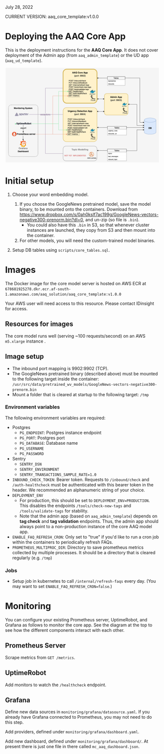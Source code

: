 July 28, 2022

CURRENT VERSION: aaq_core_template:v1.0.0
# Deploying the AAQ Core App

This is the deployment instructions for the **AAQ Core App**. It does not cover deployment of the Admin app (from `aaq_admin_template`) or the UD app (`aaq_ud_template`).

![image](images/app_template-Architecture_core.png)

# Initial setup

1. Choose your word embedding model.
   1. If you choose the GoogleNews pretrained model, save the model binary, to be mounted onto the containers. Download from https://www.dropbox.com/s/0ah0kslf7ac199g/GoogleNews-vectors-negative300-prenorm.bin?dl=0, and un-zip (so file is `.bin`).
       - You could also have this `.bin` in S3, so that whenever cluster instances are launched, they copy from S3 and then mount into the container.
   2. For other models, you will need the custom-trained model binaries. 

2. Setup DB tables using `scripts/core_tables.sql`.

# Images

The Docker image for the core model server is hosted on AWS ECR at
`678681925278.dkr.ecr.af-south-1.amazonaws.com/aaq_solution/aaq_core_template:v1.0.0`

Your AWS user will need access to this resource. Please contact IDinsight for access.

## Resources for images

The core model runs well (serving ~100 requests/second) on an AWS `m5.xlarge` instance .

## Image setup

* The inbound port mapping is 9902:9902 (TCP).
* The GoogleNews pretrained binary (described above) must be mounted to the following target inside the container: `/usr/src/data/pretrained_wv_models/GoogleNews-vectors-negative300-prenorm.bin`
* Mount a folder that is cleared at startup to the following target: `/tmp`

### Environment variables
The following environment variables are required:
- Postgres
  - `PG_ENDPOINT`: Postgres instance endpoint
  - `PG_PORT`: Postgres port
  - `PG_DATABASE`: Database name
  - `PG_USERNAME`
  - `PG_PASSWORD`
- Sentry
  - `SENTRY_DSN`
  - `SENTRY_ENVIRONMENT`
  - `SENTRY_TRANSACTIONS_SAMPLE_RATE=1.0`
- `INBOUND_CHECK_TOKEN`: Bearer token. Requests to `/inbound/check` and `/auth-healthcheck` must be authenticated with this bearer token in the header. We recommended an alphanumeric string of your choice.
- `DEPLOYMENT_ENV`
    - For production, this should be set to `DEPLOYMENT_ENV=PRODUCTION`. This disables the endpoints `/tools/check-new-tags` and `/tools/validate-tags` for stability.
    - Note that the admin app (based on `aaq_admin_template`) depends on **tag check** and **tag validation** endpoints. Thus, the admin app should always point to a non-production instance of the core AAQ model app.
- `ENABLE_FAQ_REFRESH_CRON`: Only set to "true" if you'd like to run a cron job within the containers to periodically refresh FAQs.
- `PROMETHEUS_MULTIPROC_DIR`: Directory to save prometheus metrics collected by multiple processes. It should be a directory that is cleared regularly (e.g. `/tmp`)

### Jobs

* Setup job in kubernetes to call `/internal/refresh-faqs` every day. (You may want to set `ENABLE_FAQ_REFRESH_CRON=false`.)

# Monitoring
You can configure your existing Prometheus server, UptimeRobot, and Grafana as follows to monitor the core app. See the diagram at the top to see how the different components interact with each other.

## Prometheus Server
Scrape metrics from `GET /metrics`.

## UptimeRobot
Add monitors to watch the `/healthcheck` endpoint.

## Grafana
Define new data sources in `monitoring/grafana/datasource.yaml`. If you already have Grafana connected to Prometheus, you may not need to do this step.

Add providers, defined under `monitoring/grafana/dashboard.yaml`.

Add new dashboard, defined under `monitoring/grafana/dashboard/`. At present there is just one file in there called `mc_aaq_dashboard.json`.

